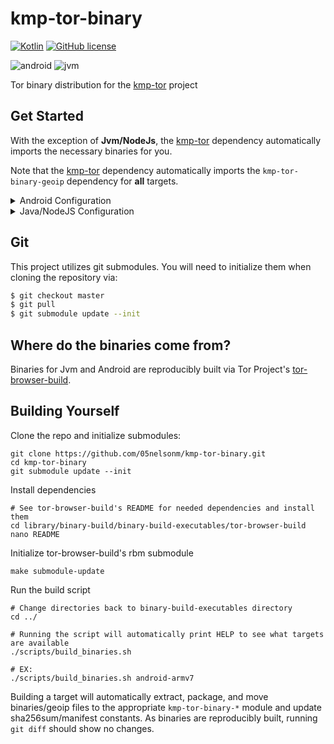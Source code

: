 # kmp-tor-binary
[![Kotlin](https://img.shields.io/badge/kotlin-1.6.21-blue.svg?logo=kotlin)](http://kotlinlang.org)
[![GitHub license](https://img.shields.io/badge/license-Apache%20License%202.0-blue.svg?style=flat)](https://www.apache.org/licenses/LICENSE-2.0)  

![android](https://camo.githubusercontent.com/b1d9ad56ab51c4ad1417e9a5ad2a8fe63bcc4755e584ec7defef83755c23f923/687474703a2f2f696d672e736869656c64732e696f2f62616467652f706c6174666f726d2d616e64726f69642d3645444238442e7376673f7374796c653d666c6174)
![jvm](https://camo.githubusercontent.com/700f5dcd442fd835875568c038ae5cd53518c80ae5a0cf12c7c5cf4743b5225b/687474703a2f2f696d672e736869656c64732e696f2f62616467652f706c6174666f726d2d6a766d2d4442343133442e7376673f7374796c653d666c6174)  

Tor binary distribution for the [kmp-tor](https://github.com/05nelsonm/kmp-tor) project  

## Get Started

With the exception of **Jvm/NodeJs**, the [kmp-tor](https://github.com/05nelsonm/kmp-tor) 
dependency automatically imports the necessary binaries for you.  

Note that the [kmp-tor](https://github.com/05nelsonm/kmp-tor) dependency automatically 
imports the `kmp-tor-binary-geoip` dependency for **all** targets.  

<details>
    <summary>Android Configuration</summary>

Android requires some configuration so binaries will be appropriately extracted to your 
app's `nativeLibraryDir` upon application installation.  

Ensure JavaVersion is greater than or equal to 11
```kotlin
// build.gradle.kts
android {

    // ...

    compileOptions {
        sourceCompatibility = JavaVersion.VERSION_11
        targetCompatibility = JavaVersion.VERSION_11
    }

    kotlinOptions {
        jvmTarget = JavaVersion.VERSION_11.toString()
    }
}
```

Enable legacy packaging for JniLibs
```kotlin
// build.gradle.kts
android {
    packagingOptions {
        jniLibs.useLegacyPackaging = true
    }
}
```

Add to your `AndroidManifest.xml`, within the `application` tag:
```
android:extractNativeLibs="true"
```

If you are publishing your application to Google Play using app bundling, add the following
to your project's `gradle.properties` file:
```groovy
android.bundle.enableUncompressedNativeLibs=false
```

You can also see, prior to pushing your release to Google Play, if the bundled apk extracts
binaries appropriately by using the [bundletool](https://github.com/google/bundletool) to
verify.

Configure splits for each architecture by adding the following to your application module's
`android` block:
```kotlin
// build.gradle.kts
android {
    // ...

    splits {

        // Configures multiple APKs based on ABI. This helps keep the size
        // down, since PT binaries can be large.
        abi {

            // Enables building multiple APKs per ABI.
            isEnable = true

            // By default all ABIs are included, so use reset() and include to specify
            // that we only want APKs for x86 and x86_64, armeabi-v7a, and arm64-v8a.

            // Resets the list of ABIs that Gradle should create APKs for to none.
            reset()

            // Specifies a list of ABIs that Gradle should create APKs for.
            include("x86", "armeabi-v7a", "arm64-v8a", "x86_64")

            // Specify whether or not you wish to also generate a universal APK that
            // includes _all_ ABIs.
            isUniversalApk = true
        }
    }
}
```

</details>

<details>
    <summary>Java/NodeJS Configuration</summary>

Binaries for Java/NodeJS are **not** automatically imported with the 
[kmp-tor](https://github.com/05nelsonm/kmp-tor) dependency. You will need 
to explicitly add the platform specific dependencies you wish to support, for example:

```kotlin
// build.gradle.kts
dependencies {
    val vTor = "0.4.7.7"
    val vKmpTor = "0.1.2" // <-- see kmp-tor repo for latest versions
    implementation("io.matthewnelson.kotlin-components:kmp-tor:$vTor+$vKmpTor")

    // Linux x86_64
    implementation("io.matthewnelson.kotlin-components:kmp-tor-binary-linuxx64:$vTor")
    // Linux i686
    implementation("io.matthewnelson.kotlin-components:kmp-tor-binary-linuxx86:$vTor")
    // MacOS x86_64
    implementation("io.matthewnelson.kotlin-components:kmp-tor-binary-macosx64:$vTor")
    // Windows x86_64
    implementation("io.matthewnelson.kotlin-components:kmp-tor-binary-mingwx64:$vTor")
    // Windows i686
    implementation("io.matthewnelson.kotlin-components:kmp-tor-binary-mingwx86:$vTor")
}
```

</details>

## Git

This project utilizes git submodules. You will need to initialize them when 
cloning the repository via:

```bash
$ git checkout master
$ git pull
$ git submodule update --init
```

## Where do the binaries come from?

Binaries for Jvm and Android are reproducibly built via Tor Project's <a href="https://gitweb.torproject.org/builders/tor-browser-build.git/" target="_blank">tor-browser-build</a>.

## Building Yourself

Clone the repo and initialize submodules:
```
git clone https://github.com/05nelsonm/kmp-tor-binary.git
cd kmp-tor-binary
git submodule update --init
```

Install dependencies
```
# See tor-browser-build's README for needed dependencies and install them
cd library/binary-build/binary-build-executables/tor-browser-build
nano README
```

Initialize tor-browser-build's rbm submodule
```
make submodule-update
```

Run the build script
```
# Change directories back to binary-build-executables directory
cd ../

# Running the script will automatically print HELP to see what targets are available
./scripts/build_binaries.sh

# EX:
./scripts/build_binaries.sh android-armv7
```

Building a target will automatically extract, package, and move binaries/geoip files 
to the appropriate `kmp-tor-binary-*` module and update sha256sum/manifest constants. 
As binaries are reproducibly built, running `git diff` should show no changes.
